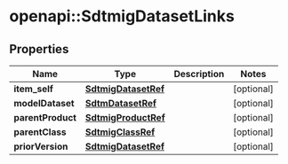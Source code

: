 # openapi::SdtmigDatasetLinks


## Properties
Name | Type | Description | Notes
------------ | ------------- | ------------- | -------------
**item_self** | [**SdtmigDatasetRef**](SdtmigDatasetRef.md) |  | [optional] 
**modelDataset** | [**SdtmDatasetRef**](SdtmDatasetRef.md) |  | [optional] 
**parentProduct** | [**SdtmigProductRef**](SdtmigProductRef.md) |  | [optional] 
**parentClass** | [**SdtmigClassRef**](SdtmigClassRef.md) |  | [optional] 
**priorVersion** | [**SdtmigDatasetRef**](SdtmigDatasetRef.md) |  | [optional] 


